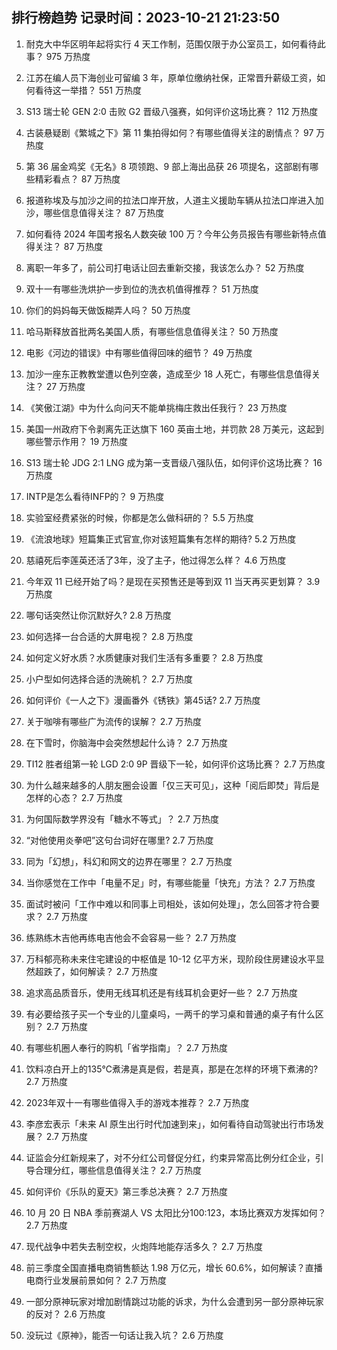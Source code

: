 
## 排行榜趋势 记录时间：2023-10-21 21:23:50
  
  1. 耐克大中华区明年起将实行 4 天工作制，范围仅限于办公室员工，如何看待此事？ 975 万热度
    
  2. 江苏在编人员下海创业可留编 3 年，原单位缴纳社保，正常晋升薪级工资，如何看待这一举措？ 551 万热度
    
  3. S13 瑞士轮 GEN 2:0 击败 G2 晋级八强赛，如何评价这场比赛？ 112 万热度
    
  4. 古装悬疑剧《繁城之下》第 11 集拍得如何？有哪些值得关注的剧情点？ 97 万热度
    
  5. 第 36 届金鸡奖《无名》8 项领跑、9 部上海出品获 26 项提名，这部剧有哪些精彩看点？ 87 万热度
    
  6. 报道称埃及与加沙之间的拉法口岸开放，人道主义援助车辆从拉法口岸进入加沙，哪些信息值得关注？ 87 万热度
    
  7. 如何看待 2024 年国考报名人数突破 100 万？今年公务员报告有哪些新特点值得关注？ 87 万热度
    
  8. 离职一年多了，前公司打电话让回去重新交接，我该怎么办？ 52 万热度
    
  9. 双十一有哪些洗烘护一步到位的洗衣机值得推荐？ 51 万热度
    
  10. 你们的妈妈每天做饭糊弄人吗？ 50 万热度
    
  11. 哈马斯释放首批两名美国人质，有哪些信息值得关注？ 50 万热度
    
  12. 电影《河边的错误》中有哪些值得回味的细节？ 49 万热度
    
  13. 加沙一座东正教教堂遭以色列空袭，造成至少 18 人死亡，有哪些信息值得关注？ 27 万热度
    
  14. 《笑傲江湖》中为什么向问天不能单挑梅庄救出任我行？ 23 万热度
    
  15. 美国一州政府下令剥离先正达旗下 160 英亩土地，并罚款 28 万美元，这起到哪些警示作用？ 19 万热度
    
  16. S13 瑞士轮 JDG 2:1 LNG 成为第一支晋级八强队伍，如何评价这场比赛？ 16 万热度
    
  17. INTP是怎么看待INFP的？ 9 万热度
    
  18. 实验室经费紧张的时候，你都是怎么做科研的？ 5.5 万热度
    
  19. 《流浪地球》短篇集正式官宣,你对该短篇集有怎样的期待? 5.2 万热度
    
  20. 慈禧死后李莲英还活了3年，没了主子，他过得怎么样？ 4.6 万热度
    
  21. 今年双 11 已经开始了吗？是现在买预售还是等到双 11 当天再买更划算？ 3.9 万热度
    
  22. 哪句话突然让你沉默好久? 2.8 万热度
    
  23. 如何选择一台合适的大屏电视？ 2.8 万热度
    
  24. 如何定义好水质？水质健康对我们生活有多重要？ 2.8 万热度
    
  25. 小户型如何选择合适的洗碗机？ 2.7 万热度
    
  26. 如何评价《一人之下》漫画番外《锈铁》第45话? 2.7 万热度
    
  27. 关于咖啡有哪些广为流传的误解？ 2.7 万热度
    
  28. 在下雪时，你脑海中会突然想起什么诗？ 2.7 万热度
    
  29. TI12 胜者组第一轮 LGD 2:0 9P 晋级下一轮，如何评价这场比赛？ 2.7 万热度
    
  30. 为什么越来越多的人朋友圈会设置「仅三天可见」，这种「阅后即焚」背后是怎样的心态？ 2.7 万热度
    
  31. 为何国际数学界没有「糖水不等式」？ 2.7 万热度
    
  32. “对他使用炎拳吧”这句台词好在哪里? 2.7 万热度
    
  33. 同为「幻想」，科幻和网文的边界在哪里？ 2.7 万热度
    
  34. 当你感觉在工作中「电量不足」时，有哪些能量「快充」方法？ 2.7 万热度
    
  35. 面试时被问「工作中难以和同事上司相处，该如何处理」，怎么回答才符合要求？ 2.7 万热度
    
  36. 练熟练木吉他再练电吉他会不会容易一些？ 2.7 万热度
    
  37. 万科郁亮称未来住宅建设的中枢值是 10-12 亿平方米，现阶段住房建设水平显然超跌了，如何解读？ 2.7 万热度
    
  38. 追求高品质音乐，使用无线耳机还是有线耳机会更好一些？ 2.7 万热度
    
  39. 有必要给孩子买一个专业的儿童桌吗，一两千的学习桌和普通的桌子有什么区别？ 2.7 万热度
    
  40. 有哪些机圈人奉行的购机「省学指南」？ 2.7 万热度
    
  41. 饮料凉白开上的135℃煮沸是真是假，若是真，那是在怎样的环境下煮沸的? 2.7 万热度
    
  42. 2023年双十一有哪些值得入手的游戏本推荐？ 2.7 万热度
    
  43. 李彦宏表示「未来 AI 原生出行时代加速到来」，如何看待自动驾驶出行市场发展？ 2.7 万热度
    
  44. 证监会分红新规来了，对不分红公司督促分红，约束异常高比例分红企业，引导合理分红，哪些信息值得关注？ 2.7 万热度
    
  45. 如何评价《乐队的夏天》第三季总决赛？ 2.7 万热度
    
  46. 10 月 20 日 NBA 季前赛湖人 VS 太阳比分100:123，本场比赛双方发挥如何？ 2.7 万热度
    
  47. 现代战争中若失去制空权，火炮阵地能存活多久？ 2.7 万热度
    
  48. 前三季度全国直播电商销售额达 1.98 万亿元，增长 60.6%，如何解读？直播电商行业发展前景如何？ 2.7 万热度
    
  49. 一部分原神玩家对增加剧情跳过功能的诉求，为什么会遭到另一部分原神玩家的反对？ 2.6 万热度
    
  50. 没玩过《原神》，能否一句话让我入坑？ 2.6 万热度
    